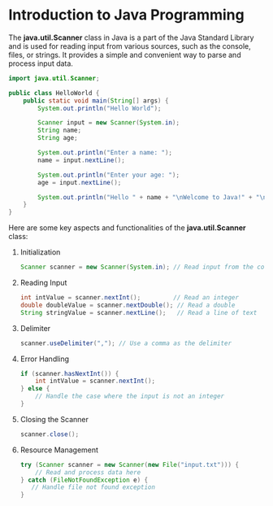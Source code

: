 # Introduction to Java Programming
The **java.util.Scanner** class in Java is a part of the Java Standard Library and is used for reading input from various sources, such as the console, files, or strings. It provides a simple and convenient way to parse and process input data.

```java
import java.util.Scanner;

public class HelloWorld {
    public static void main(String[] args) {
        System.out.println("Hello World");

        Scanner input = new Scanner(System.in);
        String name;
        String age;

        System.out.println("Enter a name: ");
        name = input.nextLine();

        System.out.println("Enter your age: ");
        age = input.nextLine();

        System.out.println("Hello " + name + "\nWelcome to Java!" + "\nYour age is " + age);
    }
}
```
Here are some key aspects and functionalities of the **java.util.Scanner** class:
1. Initialization
   ```java
   Scanner scanner = new Scanner(System.in); // Read input from the console
   ```
2. Reading Input
   ```java
   int intValue = scanner.nextInt();         // Read an integer
   double doubleValue = scanner.nextDouble(); // Read a double
   String stringValue = scanner.nextLine();   // Read a line of text
   ```
3. Delimiter
   ```java
   scanner.useDelimiter(","); // Use a comma as the delimiter
   ```
4. Error Handling
   ```java
   if (scanner.hasNextInt()) {
       int intValue = scanner.nextInt();
   } else {
       // Handle the case where the input is not an integer
   }
   ```
5. Closing the Scanner
   ```java
   scanner.close();
   ```
6. Resource Management
   ```java
   try (Scanner scanner = new Scanner(new File("input.txt"))) {
       // Read and process data here
   } catch (FileNotFoundException e) {
      // Handle file not found exception
   }
   ```
